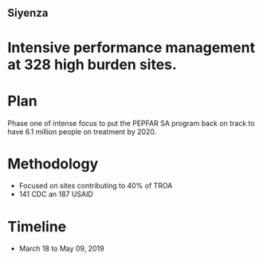## Siyenza

# Intensive performance management at 328 high burden sites.

# Plan

Phase one of intense focus to put the PEPFAR SA program back on track to have 6.1 million people on treatment by 2020.

# Methodology

- Focused on sites contributing to 40% of TROA
- 141 CDC an 187 USAID

# Timeline

- March 18 to May 09, 2019
